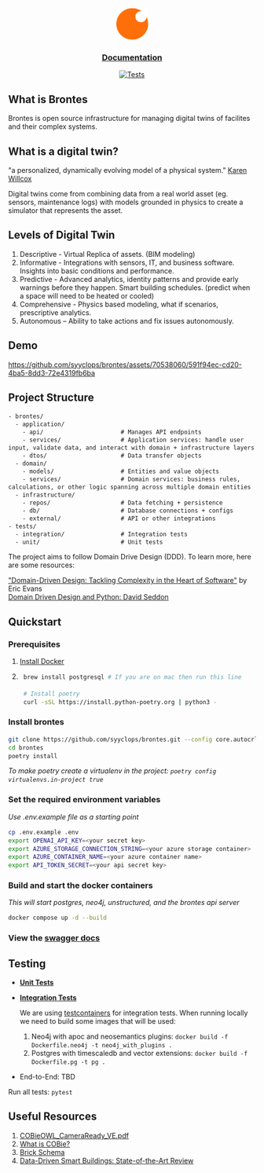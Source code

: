 <div align="center">
  <div>
  
  <a href="https://syyclops.com">
    <p align="center">
      <img height=65 src="./docs/assets/logo192.png"/>
    </p>
  </a>

</div>

<h3>

[Documentation](/docs/)

</h3>

[![Tests](https://github.com/syyclops/open-operator/actions/workflows/test.yml/badge.svg)](https://github.com/syyclops/open-operator/actions/workflows/test.yml)

</div>

## What is Brontes

Brontes is open source infrastructure for managing digital twins of facilites and their complex systems.

## What is a digital twin?

"a personalized, dynamically evolving model of a physical system." [Karen Willcox](https://www.youtube.com/watch?v=r2_VWdjxchY&t=40s&ab_channel=TED)

Digital twins come from combining data from a real world asset (eg. sensors, maintenance logs) with models grounded in physics to create a simulator that represents the asset.

## Levels of Digital Twin

1. Descriptive - Virtual Replica of assets. (BIM modeling)
2. Informative - Integrations with sensors, IT, and business software. Insights into basic conditions and performance.
3. Predictive - Advanced analytics, identity patterns and provide early warnings before they happen. Smart building schedules. (predict when a space will need to be heated or cooled)
4. Comprehensive - Physics based modeling, what if scenarios, prescriptive analytics.
5. Autonomous – Ability to take actions and fix issues autonomously.

## Demo

https://github.com/syyclops/brontes/assets/70538060/591f94ec-cd20-4ba5-8dd3-72e4319fb6ba

## Project Structure

```
- brontes/
  - application/
    - api/                      # Manages API endpoints
    - services/                 # Application services: handle user input, validate data, and interact with domain + infrastructure layers
    - dtos/                     # Data transfer objects
  - domain/
    - models/                   # Entities and value objects
    - services/                 # Domain services: business rules, calculations, or other logic spanning across multiple domain entities
  - infrastructure/
    - repos/                    # Data fetching + persistence
    - db/                       # Database connections + configs
    - external/                 # API or other integrations
- tests/
  - integration/                # Integration tests
  - unit/                       # Unit tests
```

The project aims to follow Domain Drive Design (DDD). To learn more, here are some resources:

["Domain-Driven Design: Tackling Complexity in the Heart of Software"](https://fabiofumarola.github.io/nosql/readingMaterial/Evans03.pdf) by Eric Evans <br>
[Domain Driven Design and Python: David Seddon](https://www.youtube.com/watch?v=4XKhH9whNX0&list=WL&index=1&ab_channel=PyConUK)

## Quickstart

### Prerequisites

1. [Install Docker](https://docs.docker.com/engine/install/)

2. ```sh
    brew install postgresql # If you are on mac then run this line

    # Install poetry
    curl -sSL https://install.python-poetry.org | python3 -
   ```

### Install brontes

```sh
git clone https://github.com/syyclops/brontes.git --config core.autocrlf=false # Config makes sure LF formatting is used in the .sh scripts so they run properly in docker containers
cd brontes
poetry install
```

_To make poetry create a virtualenv in the project: `poetry config virtualenvs.in-project true`_

### Set the required environment variables

_Use .env.example file as a starting point_

```sh
cp .env.example .env
export OPENAI_API_KEY=<your secret key>
export AZURE_STORAGE_CONNECTION_STRING=<your azure storage container>
export AZURE_CONTAINER_NAME=<your azure container name>
export API_TOKEN_SECRET=<your api secret key>
```

### Build and start the docker containers

_This will start postgres, neo4j, unstructured, and the brontes api server_

```sh
docker compose up -d --build
```

### View the [swagger docs](http://localhost:8080/docs)

## Testing

- **[Unit Tests](./tests/unit/)**

- **[Integration Tests](./tests/integration/)**

  We are using [testcontainers](https://testcontainers.com/) for integration tests. When running locally we need to build some images that will be used:

  1. Neo4j with apoc and neosemantics plugins: `docker build -f Dockerfile.neo4j -t neo4j_with_plugins .`
  2. Postgres with timescaledb and vector extensions: `docker build -f Dockerfile.pg -t pg .`

- End-to-End: TBD

Run all tests: `pytest`

## Useful Resources

1. [COBieOWL_CameraReady_VE.pdf](https://github.com/syyclops/brontes/files/15070251/COBieOWL_CameraReady_VE.pdf)
2. [What is COBie?](https://www.thenbs.com/knowledge/what-is-cobie)
3. [Brick Schema](https://brickschema.org/)
4. [Data-Driven Smart Buildings: State-of-the-Art Review](https://github.com/syyclops/open-operator/files/14202864/Annex.81.State-of-the-Art.Report.final.pdf)
